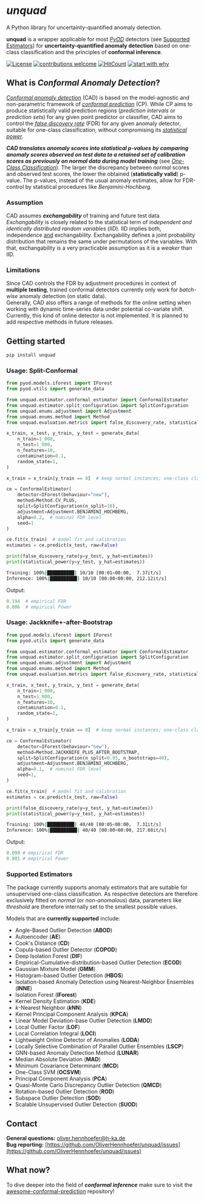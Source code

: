 # *unquad*

A Python library for uncertainty-quantified anomaly detection.

**unquad** is a wrapper applicable for most [*PyOD*](https://pyod.readthedocs.io/en/latest/) detectors (see [Supported Estimators](#supported-estimators)) for
**uncertainty-quantified anomaly detection** based on one-class classification and the principles of **conformal inference**.

[![License](https://img.shields.io/badge/License-BSD_3--Clause-blue.svg)](https://opensource.org/licenses/BSD-3-Clause)
[![contributions welcome](https://img.shields.io/badge/contributions-welcome-brightgreen.svg?style=flat)](https://github.com/dwyl/esta/issues)
[![HitCount](https://hits.dwyl.com/OliverHennhoefer/unquad.svg?style=flat-square&show=unique)](http://hits.dwyl.com/OliverHennhoefer/unquad)
[![start with why](https://img.shields.io/badge/start%20with-why%3F-brightgreen.svg?style=flat)](https://arxiv.org/abs/2107.07511)

## What is *Conformal Anomaly Detection*?

[*Conformal anomaly detection*](https://www.diva-portal.org/smash/get/diva2:690997/FULLTEXT02.pdf) (CAD) is based on the
model-agnostic and non-parametric framework of [*conformal prediction*](https://en.wikipedia.org/wiki/Conformal_prediction#:~:text=Conformal%20prediction%20(CP)%20is%20a,assuming%20exchangeability%20of%20the%20data.) (CP).
While CP aims to produce statistically valid prediction regions (*prediction intervals* or *prediction sets*) for any
given point predictor or classifier, CAD aims to control the [*false discovery rate*](https://en.wikipedia.org/wiki/False_discovery_rate)
(FDR) for any given anomaly detector, suitable for one-class classification, without compromising its
[*statistical power*](https://en.wikipedia.org/wiki/Power_of_a_test).

***CAD translates anomaly scores into statistical p-values by comparing anomaly scores observed on test data to a retained set of calibration
scores as previously on normal data during model training*** (see [*One-Class Classification*](https://en.wikipedia.org/wiki/One-class_classification#:~:text=In%20machine%20learning%2C%20one%2Dclass,of%20one%2Dclass%20classifiers%20where)).
The larger the discrepancy between *normal* scores and observed test scores, the lower the obtained (**statistically valid**) p-value.
The p-values, instead of the usual anomaly estimates, allow for FDR-control by statistical procedures like *Benjamini-Hochberg*.

### Assumption
CAD assumes ***exchangability*** of training and future test data. *Exchangability* is closely related to the statistical
term of *independent and identically distributed random variables* (*IID*). IID implies both, independence <ins>and</ins> 
exchangability. Exchangability defines a joint probability distribution that remains the same under permutations
of the variables. With that, exchangability is a very practicable assumption as it is a *weaker* than IID.

### Limitations
Since CAD controls the FDR by adjustment procedures in context of **multiple testing**, trained conformal detectors currently
only work for *batch-wise* anomaly detection (on static data).\
Generally, CAD also offers a range of methods for the online setting when working with dynamic time-series data under potential
co-variate shift. Currently, this kind of online detector is not implemented. It is planned to add respective methods in future releases.

## Getting started

```sh
pip install unquad
```

### Usage: Split-Conformal

```python
from pyod.models.iforest import IForest
from pyod.utils import generate_data

from unquad.estimator.conformal_estimator import ConformalEstimator
from unquad.estimator.split_configuration import SplitConfiguration
from unquad.enums.adjustment import Adjustment
from unquad.enums.method import Method
from unquad.evaluation.metrics import false_discovery_rate, statistical_power

x_train, x_test, y_train, y_test = generate_data(
    n_train=1_000,
    n_test=1_000,
    n_features=10,
    contamination=0.1,
    random_state=1,
)

x_train = x_train[y_train == 0]  # keep normal instances; one-class classification

ce = ConformalEstimator(
    detector=IForest(behaviour="new"),
    method=Method.CV_PLUS,
    split=SplitConfiguration(n_split=10),
    adjustment=Adjustment.BENJAMINI_HOCHBERG,
    alpha=0.2,  # nominal FDR level
    seed=1
)

ce.fit(x_train)  # model fit and calibration
estimates = ce.predict(x_test, raw=False)

print(false_discovery_rate(y=y_test, y_hat=estimates))
print(statistical_power(y=y_test, y_hat=estimates))
```

```bash
Training: 100%|██████████| 10/10 [00:01<00:00,  7.37it/s]
Inference: 100%|██████████| 10/10 [00:00<00:00, 212.12it/s]
```

Output:
```python
0.194  # empirical FDR
0.806  # empirical Power
```

### Usage: Jackknife+-after-Bootstrap

```python
from pyod.models.iforest import IForest
from pyod.utils import generate_data

from unquad.estimator.conformal_estimator import ConformalEstimator
from unquad.estimator.split_configuration import SplitConfiguration
from unquad.enums.adjustment import Adjustment
from unquad.enums.method import Method
from unquad.evaluation.metrics import false_discovery_rate, statistical_power

x_train, x_test, y_train, y_test = generate_data(
    n_train=1_000,
    n_test=1_000,
    n_features=10,
    contamination=0.1,
    random_state=1,
)

x_train = x_train[y_train == 0]  # keep normal instances; one-class classification

ce = ConformalEstimator(
    detector=IForest(behaviour="new"),
    method=Method.JACKKNIFE_PLUS_AFTER_BOOTSTRAP,
    split=SplitConfiguration(n_split=0.95, n_bootstraps=40),
    adjustment=Adjustment.BENJAMINI_HOCHBERG,
    alpha=0.1,  # nominal FDR level
    seed=1,
)

ce.fit(x_train)  # model fit and calibration
estimates = ce.predict(x_test, raw=False)

print(false_discovery_rate(y=y_test, y_hat=estimates))
print(statistical_power(y=y_test, y_hat=estimates))
```

```bash
Training: 100%|██████████| 40/40 [00:05<00:00,  7.31it/s]
Inference: 100%|██████████| 40/40 [00:00<00:00, 217.68it/s]
```

Output:
```python
0.099 # empirical FDR
0.901 # empirical Power
```

### Supported Estimators

The package currently supports anomaly estimators that are suitable for unsupervised one-class classification. As respective
detectors are therefore exclusively fitted on *normal* (or *non-anomalous*) data, parameters like *threshold* are therefore internally
set to the smallest possible values.

Models that are **currently supported** include:

* Angle-Based Outlier Detection (**ABOD**)
* Autoencoder (**AE**)
* Cook's Distance (**CD**)
* Copula-based Outlier Detector (**COPOD**)
* Deep Isolation Forest (**DIF**)
* Empirical-Cumulative-distribution-based Outlier Detection (**ECOD**)
* Gaussian Mixture Model (**GMM**)
* Histogram-based Outlier Detection (**HBOS**)
* Isolation-based Anomaly Detection using Nearest-Neighbor Ensembles (**INNE**)
* Isolation Forest (**IForest**)
* Kernel Density Estimation (**KDE**)
* *k*-Nearest Neighbor (***k*NN**)
* Kernel Principal Component Analysis (**KPCA**)
* Linear Model Deviation-base Outlier Detection (**LMDD**)
* Local Outlier Factor (**LOF**)
* Local Correlation Integral (**LOCI**)
* Lightweight Online Detector of Anomalies (**LODA**)
* Locally Selective Combination of Parallel Outlier Ensembles (**LSCP**)
* GNN-based Anomaly Detection Method (**LUNAR**)
* Median Absolute Deviation (**MAD**)
* Minimum Covariance Determinant (**MCD**)
* One-Class SVM (**OCSVM**)
* Principal Component Analysis (**PCA**)
* Quasi-Monte Carlo Discrepancy Outlier Detection (**QMCD**)
* Rotation-based Outlier Detection (**ROD**)
* Subspace Outlier Detection (**SOD**)
* Scalable Unsupervised Outlier Detection (**SUOD**)

## Contact
**General questions:** [oliver.hennhoefer@h-ka.de](mailto:oliver.hennhoefer@h-ka.de)\
**Bug reporting:** [https://github.com/OliverHennhoefer/unquad/issues](https://github.com/OliverHennhoefer/unquad/issues)

## What now?
To dive deeper into the field of ***conformal inference*** make sure to visit the [awesome-conformal-prediction](https://github.com/valeman/awesome-conformal-prediction)
repository!
